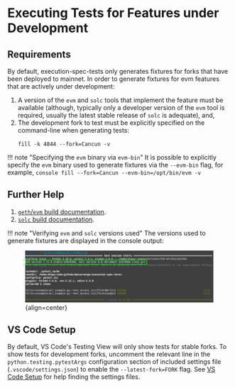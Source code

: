 # Executing Tests for Features under Development

## Requirements

By default, execution-spec-tests only generates fixtures for forks that have been deployed to mainnet. In order to generate fixtures for evm features that are actively under development:

1. A version of the `evm` and `solc` tools that implement the feature must be available (although, typically only a developer version of the `evm` tool is required, usually the latest stable release of `solc` is adequate), and,
2. The development fork to test must be explicitly specified on the command-line when generating tests:
    ```console
    fill -k 4844 --fork=Cancun -v
    ```

!!! note "Specifying the `evm` binary via `evm-bin`"
     It is possible to explicitly specify the `evm` binary used to generate fixtures via the `--evm-bin` flag, for example,
     ```console
     fill --fork=Cancun --evm-bin=/opt/bin/evm -v
     ```

## Further Help

1. [`geth`/`evm` build documentation](https://geth.ethereum.org/docs/getting-started/installing-geth#build-from-source).
2. [`solc` build documentation](https://docs.soliditylang.org/en/v0.8.20/installing-solidity.html#building-from-source).


!!! note "Verifying `evm` and `solc` versions used"
     The versions used to generate fixtures are displayed in the console output:
     <figure markdown>
          ![Screenshot of pytest test collection console output](./img/pytest_run_example.png){align=center}
     </figure>

## VS Code Setup

By default, VS Code's Testing View will only show tests for stable forks. To show tests for development forks, uncomment the relevant line in the `python.testing.pytestArgs` configuration section of included settings file (`.vscode/settings.json`) to enable the `--latest-fork=FORK` flag. See [VS Code Setup](./setup_vs_code.md) for help finding the settings files.
